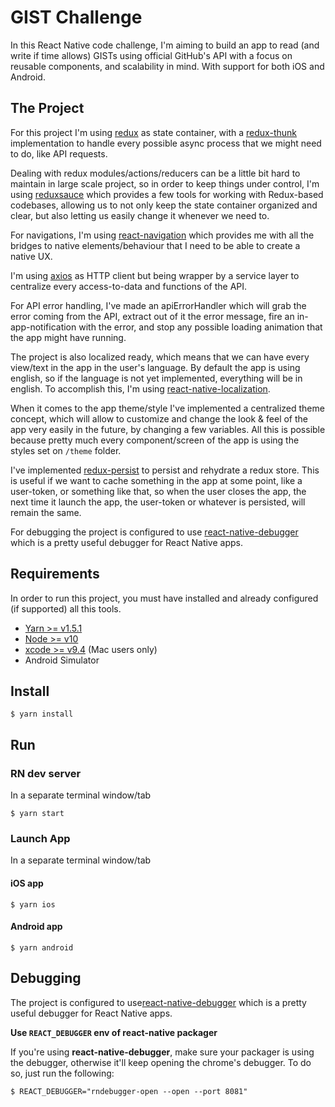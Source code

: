 # GIST Challenge

In this React Native code challenge, I'm aiming to build an app to read (and write if time allows) GISTs using official GitHub's API with a focus on reusable components, and scalability in mind. With support for both iOS and Android.

## The Project

For this project I'm using [redux](https://github.com/reduxjs/redux) as state container, with a [redux-thunk](https://github.com/reduxjs/redux-thunk) implementation to handle every possible async process that we might need to do, like API requests.

Dealing with redux modules/actions/reducers can be a little bit hard to maintain in large scale project, so in order to keep things under control, I'm using [reduxsauce](https://github.com/infinitered/reduxsauce) which provides a few tools for working with Redux-based codebases, allowing us to not only keep the state container organized and clear, but also letting us easily change it whenever we need to.

For navigations, I'm using [react-navigation](https://reactnavigation.org/) which provides me with all the bridges to native elements/behaviour that I need to be able to create a native UX.

I'm using [axios](https://github.com/axios/axios) as HTTP client but being wrapper by a service layer to centralize every access-to-data and functions of the API.

For API error handling, I've made an apiErrorHandler which will grab the error coming from the API, extract out of it the error message, fire an in-app-notification with the error, and stop any possible loading animation that the app might have running.

The project is also localized ready, which means that we can have every view/text in the app in the user's language. By default the app is using english, so if the language is not yet implemented, everything will be in english. To accomplish this, I'm using [react-native-localization](https://github.com/stefalda/ReactNativeLocalization).

When it comes to the app theme/style I've implemented a centralized theme concept, which will allow to customize and change the look & feel of the app very easily in the future, by changing a few variables. All this is possible because pretty much every component/screen of the app is using the styles set on `/theme` folder.

I've implemented [redux-persist](https://github.com/rt2zz/redux-persist) to persist and rehydrate a redux store. This is useful if we want to cache something in the app at some point, like a user-token, or something like that, so when the user closes the app, the next time it launch the app, the user-token or whatever is persisted, will remain the same.

For debugging the project is configured to use [react-native-debugger](https://github.com/jhen0409/react-native-debugger) which is a pretty useful debugger for React Native apps.

## Requirements
In order to run this project, you must have installed and already configured (if supported) all this tools.

- [Yarn >= v1.5.1](https://yarnpkg.com/lang/en/)
- [Node >= v10](https://nodejs.org/en/)
- [xcode >= v9.4](https://itunes.apple.com/co/app/xcode/id497799835) (Mac users only)
- Android Simulator

## Install

```
$ yarn install
```


## Run

### RN dev server

In a separate terminal window/tab

```
$ yarn start
```

### Launch App

In a separate terminal window/tab



#### iOS app

```
$ yarn ios
```



#### Android app

```
$ yarn android
```


## Debugging

The project is configured to use[react-native-debugger](https://github.com/jhen0409/react-native-debugger) which is a pretty useful debugger for React Native apps.

**Use `REACT_DEBUGGER` env of react-native packager**

If you're using **react-native-debugger**, make sure your packager is using the debugger, otherwise it'll keep opening the chrome's debugger. To do so, just run the following:

```
$ REACT_DEBUGGER="rndebugger-open --open --port 8081"
```

